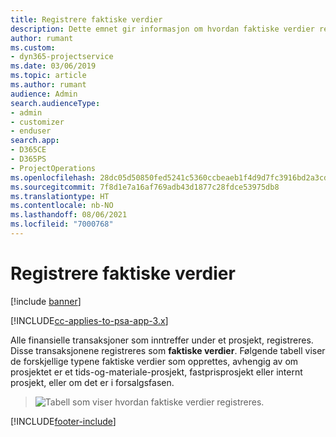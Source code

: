 ```yaml
---
title: Registrere faktiske verdier
description: Dette emnet gir informasjon om hvordan faktiske verdier registreres.
author: rumant
ms.custom:
- dyn365-projectservice
ms.date: 03/06/2019
ms.topic: article
ms.author: rumant
audience: Admin
search.audienceType:
- admin
- customizer
- enduser
search.app:
- D365CE
- D365PS
- ProjectOperations
ms.openlocfilehash: 28dc05d50850fed5241c5360ccbeaeb1f4d9d7fc3916bd2a3cd1bb6f43457dd1
ms.sourcegitcommit: 7f8d1e7a16af769adb43d1877c28fdce53975db8
ms.translationtype: HT
ms.contentlocale: nb-NO
ms.lasthandoff: 08/06/2021
ms.locfileid: "7000768"
---
```

# <a name="recording-actuals"></a>Registrere faktiske verdier 

[!include [banner](../includes/psa-now-project-operations.md)]

[!INCLUDE[cc-applies-to-psa-app-3.x](../includes/cc-applies-to-psa-app-3x.md)]

Alle finansielle transaksjoner som inntreffer under et prosjekt, registreres. Disse transaksjonene registreres som **faktiske verdier**. Følgende tabell viser de forskjellige typene faktiske verdier som opprettes, avhengig av om prosjektet er et tids-og-materiale-prosjekt, fastprisprosjekt eller internt prosjekt, eller om det er i forsalgsfasen.

> ![Tabell som viser hvordan faktiske verdier registreres.](media/advanced-table2.png)


[!INCLUDE[footer-include](../includes/footer-banner.md)]